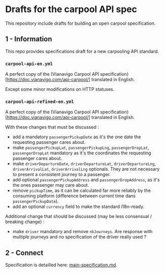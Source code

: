 # Drafts for the carpool API spec

This repository include drafts for building an open carpool specification.

## 1 - Information

This repo provides specifications draft for a new carpooling API standard.

### `carpool-api-en.yml`
A perfect copy of the (Vianavigo Carpool API specification)[https://doc.vianavigo.com/api-carpool/] translated in English.

Except some minor modifications on HTTP statuses.
### `carpool-api-refined-en.yml`

A perfect copy of the (Vianavigo Carpool API specification)[https://doc.vianavigo.com/api-carpool/] translated in English.

With these changes that must be discussed :
- add a mandatory `passengerPickupDate` as it's the one date the requesting passenger cares about.
- make `passengerPickupLat`, `passengerPickupLng`, `passengerDropLat`, `passengerDropLat` mandatory as it's the coordinates the requesting passenger cares about.
- make `driverDepartureDate`, `driverDepartureLat`, `driverDepartureLng`, `driverArrivalLat`, `driverArrivalLng` optionals. They are not necessary to present a consistent journey to a passenger.
- add optional `passengerPickupAddress` and `passengerDropAddress`, as it's the ones passenger may care about.
- remove `pickupTime`, as it can be calculated far more reliably by the consuming platform (difference between current time dans `passengerPickupDate`).
- add an optional `currency` field to make the standard i18n-ready.

Additional change that should be discussed (may be less consensual / breaking change) :
- make `driver` mandatory and remove `nbJourneys`. Are response with multiple journeys and no specification of the driver really used ?

## 2 - Connect

Specification is detailled here: [main-specification.md](main-specification.md).

